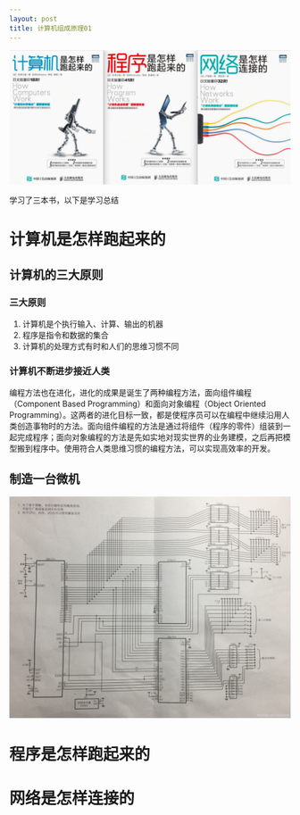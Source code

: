 ```yaml
---
layout: post
title: 计算机组成原理01
---
```


<img src="../images/image-20231127211129887.png" alt="image-20231127211129887" style="zoom:50%;" />

学习了三本书，以下是学习总结

# 计算机是怎样跑起来的

## 计算机的三大原则

### 三大原则

1. 计算机是个执行输入、计算、输出的机器
2. 程序是指令和数据的集合
3. 计算机的处理方式有时和人们的思维习惯不同

### 计算机不断进步接近人类

​	编程方法也在进化，进化的成果是诞生了两种编程方法，面向组件编程（Component Based Programming）和面向对象编程（Object Oriented Programming）。这两者的进化目标一致，都是使程序员可以在编程中继续沿用人类创造事物时的方法。面向组件编程的方法是通过将组件（程序的零件）组装到一起完成程序；面向对象编程的方法是先如实地对现实世界的业务建模，之后再把模型搬到程序中。使用符合人类思维习惯的编程方法，可以实现高效率的开发。



## 制造一台微机

![高清电路图](../images/%E9%AB%98%E6%B8%85%E7%94%B5%E8%B7%AF%E5%9B%BE.jpeg)



# 程序是怎样跑起来的

# 网络是怎样连接的

